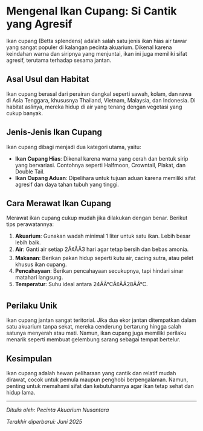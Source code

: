 # Mengenal Ikan Cupang: Si Cantik yang Agresif

Ikan cupang (Betta splendens) adalah salah satu jenis ikan hias air tawar yang sangat populer di kalangan pecinta akuarium. Dikenal karena keindahan warna dan siripnya yang menjuntai, ikan ini juga memiliki sifat agresif, terutama terhadap sesama jantan.

## Asal Usul dan Habitat

Ikan cupang berasal dari perairan dangkal seperti sawah, kolam, dan rawa di Asia Tenggara, khususnya Thailand, Vietnam, Malaysia, dan Indonesia. Di habitat aslinya, mereka hidup di air yang tenang dengan vegetasi yang cukup banyak.

## Jenis-Jenis Ikan Cupang

Ikan cupang dibagi menjadi dua kategori utama, yaitu:

* **Ikan Cupang Hias**: Dikenal karena warna yang cerah dan bentuk sirip yang bervariasi. Contohnya seperti Halfmoon, Crowntail, Plakat, dan Double Tail.
* **Ikan Cupang Aduan**: Dipelihara untuk tujuan aduan karena memiliki sifat agresif dan daya tahan tubuh yang tinggi.

## Cara Merawat Ikan Cupang

Merawat ikan cupang cukup mudah jika dilakukan dengan benar. Berikut tips perawatannya:

1. **Akuarium**: Gunakan wadah minimal 1 liter untuk satu ikan. Lebih besar lebih baik.
2. **Air**: Ganti air setiap 2Ã¢ÂÂ3 hari agar tetap bersih dan bebas amonia.
3. **Makanan**: Berikan pakan hidup seperti kutu air, cacing sutra, atau pelet khusus ikan cupang.
4. **Pencahayaan**: Berikan pencahayaan secukupnya, tapi hindari sinar matahari langsung.
5. **Temperatur**: Suhu ideal antara 24ÃÂ°CÃ¢ÂÂ28ÃÂ°C.

## Perilaku Unik

Ikan cupang jantan sangat teritorial. Jika dua ekor jantan ditempatkan dalam satu akuarium tanpa sekat, mereka cenderung bertarung hingga salah satunya menyerah atau mati. Namun, ikan cupang juga memiliki perilaku menarik seperti membuat gelembung sarang sebagai tempat bertelur.

## Kesimpulan

Ikan cupang adalah hewan peliharaan yang cantik dan relatif mudah dirawat, cocok untuk pemula maupun penghobi berpengalaman. Namun, penting untuk memahami sifat dan kebutuhannya agar ikan tetap sehat dan hidup lama.

---

*Ditulis oleh: Pecinta Akuarium Nusantara*

*Terakhir diperbarui: Juni 2025*
